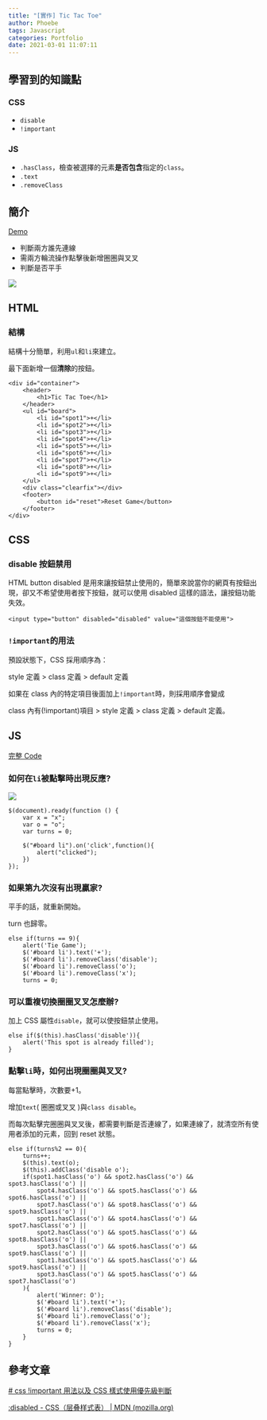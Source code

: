 ```yaml
---
title: "[實作] Tic Tac Toe"
author: Phoebe
tags: Javascript
categories: Portfolio
date: 2021-03-01 11:07:11
---
```


## 學習到的知識點

### CSS

- `disable`
- `!important`
<!--more-->

### JS

- `.hasClass`，檢查被選擇的元素**是否包含**指定的`class`。
- `.text`
- `.removeClass`

## 簡介

[Demo](https://hff2.github.io/My-Projects/Tic_Tac_Toe/index.html)

- 判斷兩方誰先連線
- 需兩方輪流操作點擊後新增圈圈與叉叉
- 判斷是否平手

![](https://i.imgur.com/KPMiLxU.png)

## HTML

### 結構

結構十分簡單，利用`ul`和`li`來建立。

最下面新增一個**清除**的按鈕。

```html=
<div id="container">
    <header>
        <h1>Tic Tac Toe</h1>
    </header>
    <ul id="board">
        <li id="spot1">+</li>
        <li id="spot2">+</li>
        <li id="spot3">+</li>
        <li id="spot4">+</li>
        <li id="spot5">+</li>
        <li id="spot6">+</li>
        <li id="spot7">+</li>
        <li id="spot8">+</li>
        <li id="spot9">+</li>
    </ul>
    <div class="clearfix"></div>
    <footer>
        <button id="reset">Reset Game</button>
    </footer>
</div>
```

## CSS

### disable 按鈕禁用

HTML button disabled 是用來讓按鈕禁止使用的，簡單來說當你的網頁有按鈕出現，卻又不希望使用者按下按鈕，就可以使用 disabled 這樣的語法，讓按鈕功能失效。

```html=
<input type="button" disabled="disabled" value="這個按鈕不能使用">
```

### `!important`的用法

預設狀態下，CSS 採用順序為：

style 定義 > class 定義 > default 定義

如果在 class 內的特定項目後面加上`!important`時，則採用順序會變成

class 內有(!important)項目 > style 定義 > class 定義 > default 定義。

## JS

[完整 Code](https://github.com/hff2/My-Projects/blob/tic-tac-toe/Tic_Tac_Toe/script.js)

### 如何在`li`被點擊時出現反應?

![](https://i.imgur.com/a2ChBcm.png)

```javascript=
$(document).ready(function () {
    var x = "x";
    var o = "o";
    var turns = 0;

    $("#board li").on('click',function(){
        alert("clicked");
    })
});
```

### 如果第九次沒有出現贏家?

平手的話，就重新開始。

turn 也歸零。

```javascript=
else if(turns == 9){
    alert('Tie Game');
    $('#board li').text('+');
    $('#board li').removeClass('disable');
    $('#board li').removeClass('o');
    $('#board li').removeClass('x');
    turns = 0;
```

### 可以重複切換圈圈叉叉怎麼辦?

加上 CSS 屬性`disable`，就可以使按鈕禁止使用。

```javascript=
else if($(this).hasClass('disable')){
    alert('This spot is already filled');
}
```

### 點擊`li`時，如何出現圈圈與叉叉?

每當點擊時，次數要+1。

增加`text`( 圈圈或叉叉 )與`class disable`。

而每次點擊完圈圈與叉叉後，都需要判斷是否連線了，如果連線了，就清空所有使用者添加的元素，回到 reset 狀態。

```javascript=
else if(turns%2 == 0){
    turns++;
    $(this).text(o);
    $(this).addClass('disable o');
    if(spot1.hasClass('o') && spot2.hasClass('o') && spot3.hasClass('o') ||
        spot4.hasClass('o') && spot5.hasClass('o') && spot6.hasClass('o') ||
        spot7.hasClass('o') && spot8.hasClass('o') && spot9.hasClass('o') ||
        spot1.hasClass('o') && spot4.hasClass('o') && spot7.hasClass('o') ||
        spot2.hasClass('o') && spot5.hasClass('o') && spot8.hasClass('o') ||
        spot3.hasClass('o') && spot6.hasClass('o') && spot9.hasClass('o') ||
        spot1.hasClass('o') && spot5.hasClass('o') && spot9.hasClass('o') ||
        spot3.hasClass('o') && spot5.hasClass('o') && spot7.hasClass('o')
    ){
        alert('Winner: O');
        $('#board li').text('+');
        $('#board li').removeClass('disable');
        $('#board li').removeClass('o');
        $('#board li').removeClass('x');
        turns = 0;
    }
}
```

## 參考文章

[# css !important 用法以及 CSS 樣式使用優先級判斷](https://www.google.com/url?sa=t&rct=j&q=&esrc=s&source=web&cd=&cad=rja&uact=8&ved=2ahUKEwjIxsmxzI7vAhU6K6YKHfweDRcQFjABegQIAxAD&url=https%3A%2F%2Fwww.itread01.com%2Fcontent%2F1535990526.html&usg=AOvVaw1dNqiZIwP7NkP-BJI377J0)

[:disabled - CSS（层叠样式表） | MDN (mozilla.org)](https://developer.mozilla.org/zh-CN/docs/Web/CSS/:disabled)
